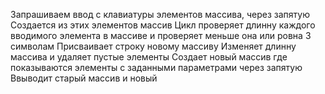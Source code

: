 Запрашиваем ввод с клавиатуры элементов массива, через запятую
Создается из этих элементов массив
Цикл проверяет длинну каждого вводимого элемента в массиве и проверяет меньше она или ровна 3 символам
Присваивает строку новому массиву
Изменяет длинну массива и удаляет пустые элементы
Создает новый массив где показываются элементы с заданными параметрами через запятую
Ввыводит старый массив и новый